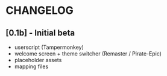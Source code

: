 ﻿# CHANGELOG

## [0.1b] - Initial beta
- userscript (Tampermonkey)
- welcome screen + theme switcher (Remaster / Pirate-Epic)
- placeholder assets
- mapping files
